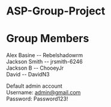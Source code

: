 # ASP-Group-Project  
# Group Members
Alex Basine -- Rebelshadowrm  
Jackson Smith -- jrsmith-6246  
Jackson B -- ChooeyJr  
David -- DavidN3  

Default admin account  
Username: admin@gmail.com  
Password: Password123!
